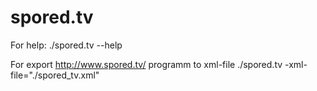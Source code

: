 # spored.tv


For help:
./spored.tv --help

For export http://www.spored.tv/ programm to xml-file
./spored.tv -xml-file="./spored_tv.xml"


